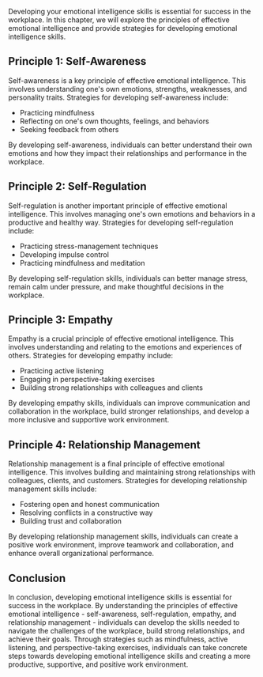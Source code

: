 
Developing your emotional intelligence skills is essential for success in the workplace. In this chapter, we will explore the principles of effective emotional intelligence and provide strategies for developing emotional intelligence skills.

Principle 1: Self-Awareness
---------------------------

Self-awareness is a key principle of effective emotional intelligence. This involves understanding one's own emotions, strengths, weaknesses, and personality traits. Strategies for developing self-awareness include:

* Practicing mindfulness
* Reflecting on one's own thoughts, feelings, and behaviors
* Seeking feedback from others

By developing self-awareness, individuals can better understand their own emotions and how they impact their relationships and performance in the workplace.

Principle 2: Self-Regulation
----------------------------

Self-regulation is another important principle of effective emotional intelligence. This involves managing one's own emotions and behaviors in a productive and healthy way. Strategies for developing self-regulation include:

* Practicing stress-management techniques
* Developing impulse control
* Practicing mindfulness and meditation

By developing self-regulation skills, individuals can better manage stress, remain calm under pressure, and make thoughtful decisions in the workplace.

Principle 3: Empathy
--------------------

Empathy is a crucial principle of effective emotional intelligence. This involves understanding and relating to the emotions and experiences of others. Strategies for developing empathy include:

* Practicing active listening
* Engaging in perspective-taking exercises
* Building strong relationships with colleagues and clients

By developing empathy skills, individuals can improve communication and collaboration in the workplace, build stronger relationships, and develop a more inclusive and supportive work environment.

Principle 4: Relationship Management
------------------------------------

Relationship management is a final principle of effective emotional intelligence. This involves building and maintaining strong relationships with colleagues, clients, and customers. Strategies for developing relationship management skills include:

* Fostering open and honest communication
* Resolving conflicts in a constructive way
* Building trust and collaboration

By developing relationship management skills, individuals can create a positive work environment, improve teamwork and collaboration, and enhance overall organizational performance.

Conclusion
----------

In conclusion, developing emotional intelligence skills is essential for success in the workplace. By understanding the principles of effective emotional intelligence - self-awareness, self-regulation, empathy, and relationship management - individuals can develop the skills needed to navigate the challenges of the workplace, build strong relationships, and achieve their goals. Through strategies such as mindfulness, active listening, and perspective-taking exercises, individuals can take concrete steps towards developing emotional intelligence skills and creating a more productive, supportive, and positive work environment.
